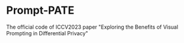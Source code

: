 # Prompt-PATE


The official code of ICCV2023 paper "Exploring the Benefits of Visual Prompting in Differential Privacy"